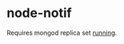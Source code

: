 # node-notif

Requires mongod replica set [running](https://docs.mongodb.com/manual/tutorial/deploy-replica-set-for-testing/).
